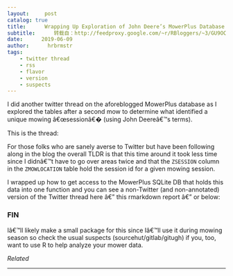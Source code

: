 ```yaml
---
layout:     post
catalog: true
title:      Wrapping Up Exploration of John Deere’s MowerPlus Database
subtitle:      转载自：http://feedproxy.google.com/~r/RBloggers/~3/GU9OCPrfG_k/
date:      2019-06-09
author:      hrbrmstr
tags:
    - twitter thread
    - rss
    - flavor
    - version
    - suspects
---
```






I did another twitter thread on the aforeblogged MowerPlus database as I explored the tables after a second mow to determine what identified a unique mowing â€œsessionâ€� (using John Deereâ€™s terms).

This is the thread:


For those folks who are sanely averse to Twitter but have been following along in the blog the overall TLDR is that this time around it took less time since I didnâ€™t have to go over areas twice and that the `ZSESSION` column in the `ZMOWLOCATION` table hold the session id for a given mowing session.

I wrapped up how to get access to the MowerPlus SQLite DB that holds this data into one function and you can see a non-Twitter (and non-annotated) version of the Twitter thread here â€” this rmarkdown report â€” or below:





### FIN

Iâ€™ll likely make a small package for this since Iâ€™ll use it during mowing season so check the usual suspects (sourcehut/gitlab/gitugh) if you, too, want to use R to help analyze your mower data.


*Related*







---
